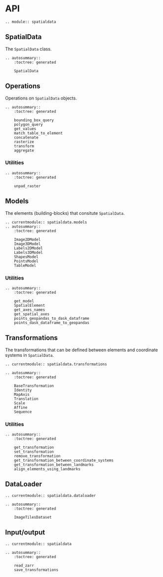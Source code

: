 # API

```{eval-rst}
.. module:: spatialdata
```

## SpatialData

The `SpatialData` class.

```{eval-rst}
.. autosummary::
    :toctree: generated

    SpatialData
```

## Operations

Operations on `SpatialData` objects.

```{eval-rst}
.. autosummary::
    :toctree: generated

    bounding_box_query
    polygon_query
    get_values
    match_table_to_element
    concatenate
    rasterize
    transform
    aggregate
```

### Utilities

```{eval-rst}
.. autosummary::
    :toctree: generated

    unpad_raster
```

## Models

The elements (building-blocks) that consitute `SpatialData`.

```{eval-rst}
.. currentmodule:: spatialdata.models
.. autosummary::
    :toctree: generated

    Image2DModel
    Image3DModel
    Labels2DModel
    Labels3DModel
    ShapesModel
    PointsModel
    TableModel
```

### Utilities

```{eval-rst}
.. autosummary::
    :toctree: generated

    get_model
    SpatialElement
    get_axes_names
    get_spatial_axes
    points_geopandas_to_dask_dataframe
    points_dask_dataframe_to_geopandas
```

## Transformations

The transformations that can be defined between elements and coordinate systems in `SpatialData`.

```{eval-rst}
.. currentmodule:: spatialdata.transformations

.. autosummary::
    :toctree: generated

    BaseTransformation
    Identity
    MapAxis
    Translation
    Scale
    Affine
    Sequence
```

### Utilities

```{eval-rst}
.. autosummary::
    :toctree: generated

    get_transformation
    set_transformation
    remove_transformation
    get_transformation_between_coordinate_systems
    get_transformation_between_landmarks
    align_elements_using_landmarks
```

## DataLoader

```{eval-rst}
.. currentmodule:: spatialdata.dataloader

.. autosummary::
    :toctree: generated

    ImageTilesDataset
```

## Input/output

```{eval-rst}
.. currentmodule:: spatialdata

.. autosummary::
    :toctree: generated

    read_zarr
    save_transformations
```

